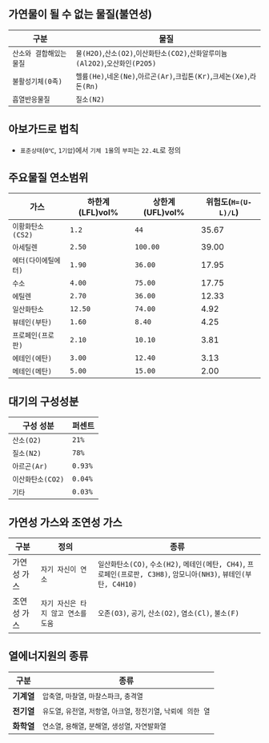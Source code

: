 ## 가연물이 될 수 없는 물질(불연성)
|구분|물질|
|--|--|
|`산소와 결합해있는 물질`|`물(H2O)`,`산소(O2)`,`이산화탄소(CO2)`,`산화알루미늄(Al2O2)`,`오산화인(P2O5)`|
|`불활성기체(0족)`|`헬륨(He)`,`네온(Ne)`,`아르곤(Ar)`,`크립톤(Kr)`,`크세논(Xe)`,`라돈(Rn)`|
|`흡열반응물질`|`질소(N2)`|
## 아보가드로 법칙
- `표준상태`(`0℃`, `1기압`)에서 `기체 1몰`의 `부피`는 `22.4L`로 정의
## 주요물질 연소범위
|가스|하한계(LFL)vol%|상한계(UFL)vol%|위험도(`H=(U-L)/L`)|
|--|--|--|--|
|`이황화탄소(CS2)`|`1.2`|`44`|35.67|
|`아세틸렌`|`2.50`|`100.00`|39.00|
|`에터(다이에틸에터)`|`1.90`|`36.00`|17.95|
|`수소`|`4.00`|`75.00`|17.75|
|`에틸렌`|`2.70`|`36.00`|12.33|
|`일산화탄소`|`12.50`|`74.00`|4.92|
|`뷰테인(부탄)`|`1.60`|`8.40`|4.25|
|`프로페인(프로판)`|`2.10`|`10.10`|3.81|
|`에테인(에탄)`|`3.00`|`12.40`|3.13|
|`메테인(메탄)`|`5.00`|`15.00`|2.00|
## 대기의 구성성분
|구성 성분|퍼센트|
|--|--|
|`산소(O2)`|`21%`|
|`질소(N2)`|`78%`|
|`아르곤(Ar)`|`0.93%`|
|`이산화탄소(CO2)`|`0.04%`|
|`기타`|`0.03%`|
## 가연성 가스와 조연성 가스
| 구분 | 정의 | 종류 |
|--|--|--|
| 가연성 가스 | `자기 자신이 연소` | `일산화탄소(CO)`, `수소(H2)`, `메테인(메탄, CH4)`, `프로페인(프로판, C3H8)`, `암모니아(NH3)`, `뷰테인(부탄, C4H10)` |
| 조연성 가스 | `자기 자신은 타지 않고 연소를 도움` | `오존(O3)`, `공기`, `산소(O2)`, `염소(Cl)`, `불소(F)` |
## 열에너지원의 종류
| 구분 | 종류 |
|--|--|
| **기계열** | `압축열`, `마찰열`, `마찰스파크`, `충격열` |
| **전기열** | `유도열`, `유전열`, `저항열`, `아크열`, `정전기열`, `낙뢰에 의한 열` |
| **화학열** | `연소열`, `용해열`, `분해열`, `생성열`, `자연발화열` |
